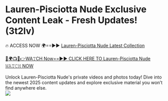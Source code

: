 # Lauren-Pisciotta Nude Exclusive Content Leak - Fresh Updates! (3t2lv)

🔥 ACCESS NOW 🌍==►► <a href="https://tinyurl.com/yc657z5k" rel="nofollow">Lauren-Pisciotta Nude Latest Collection</a>
<br><br>
[🔴🌍📺📱👉WA𝚃CH Now==►► CLICK HERE TO Lauren-Pisciotta Nude 𝚆𝙰𝚃𝙲𝙷 NOW](https://tinyurl.com/yc657z5k)
<br><br>
Unlock Lauren-Pisciotta Nude's private videos and photos today! Dive into the newest 2025 content updates and explore exclusive material you won’t find anywhere else.
<br>
<a href="https://tinyurl.com/yc657z5k" rel="nofollow" data-target="animated-image.originalLink"><img src="https://camo.githubusercontent.com/8a4f000d20f83aca3bf7ec5f350d767afa0574a8a352519fd8cfa583a6f93a33/68747470733a2f2f692e696d6775722e636f6d2f644a486b345a712e676966" data-canonical-src="https://i.imgur.com/dJHk4Zq.gif" style="max-width: 100%; display: inline-block;" data-target="animated-image.originalImage"></a>
<br>
